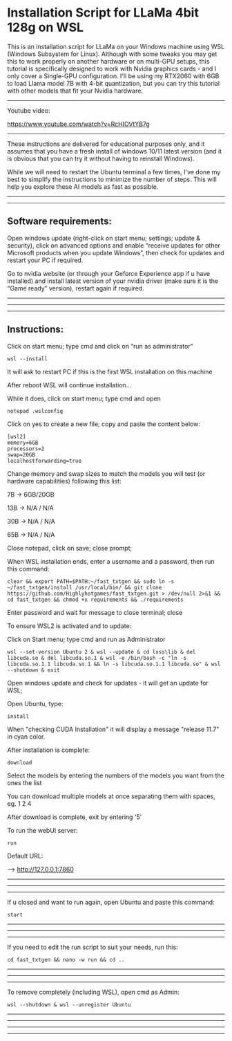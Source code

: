 # Installation Script for LLaMa 4bit 128g on WSL


This is an installation script for LLaMa on your Windows machine using WSL (Windows Subsystem for Linux).
Although with some tweaks you may get this to work properly on another hardware or on multi-GPU setups,
this tutorial is specifically designed to work with Nvidia graphics cards - and I only cover a Single-GPU configuration.
I'll be using my RTX2060 with 6GB to load Llama model 7B with 4-bit quantization,
but you can try this tutorial with other models that fit your Nvidia hardware.

----------------------------------------------------------------------------------

Youtube video:

https://www.youtube.com/watch?v=RcHIOVtYB7g

----------------------------------------------------------------------------------

These instructions are delivered for educational purposes only, and it assumes that you have a fresh install of
windows 10/11 latest version (and it is obvious that you can try it without having to reinstall Windows).

While we will need to restart the Ubuntu terminal a few times, I've done my best to simplify the instructions
to minimize the number of steps. This will help you explore these AI models as fast as possible.


----------------------------------------------------------------------------------
----------------------------------------------------------------------------------

Software requirements:
----------------------------------------------------------------------------------

Open windows update (right-click on start menu; settings; update & security), click on advanced options and
enable “receive updates for other Microsoft products when you update Windows”, then
check for updates and restart your PC if required.

Go to nvidia website (or through your Geforce Experience app if u have installed) and install latest version
of your nvidia driver (make sure it is the “Game ready” version), restart again if required.

----------------------------------------------------------------------------------
----------------------------------------------------------------------------------
----------------------------------------------------------------------------------

Instructions:
----------------------------------------------------------------------------------

Click on start menu; type cmd and click on “run as administrator”

	wsl --install

It will ask to restart PC if this is the first WSL installation on this machine

After reboot WSL will continue installation...

While it does, click on start menu; type cmd and open

	notepad .wslconfig

Click on yes to create a new file; copy and paste the content below:


	[wsl2]
	memory=6GB
	processors=2
	swap=20GB
	localhostforwarding=true
		
Change memory and swap sizes to match the models you will test (or hardware capabilities) following this list:
	
7B -> 6GB/20GB

13B -> N/A / N/A

30B -> N/A / N/A

65B -> N/A / N/A

Close notepad, click on save; close prompt;

When WSL installation ends, enter a username and a password, then run this command:


	clear && export PATH=$PATH:~/fast_txtgen && sudo ln -s ~/fast_txtgen/install /usr/local/bin/ && git clone https://github.com/Highlyhotgames/fast_txtgen.git > /dev/null 2>&1 && cd fast_txtgen && chmod +x requirements && ./requirements
	


Enter password and wait for message to close terminal; close

To ensure WSL2 is activated and to update:

Click on Start menu; type cmd and run as Administrator



	wsl --set-version Ubuntu 2 & wsl --update & cd lxss\lib & del libcuda.so & del libcuda.so.1 & wsl -e /bin/bash -c "ln -s libcuda.so.1.1 libcuda.so.1 && ln -s libcuda.so.1.1 libcuda.so" & wsl --shutdown & exit


Open windows update and check for updates - it will get an update for WSL;

Open Ubuntu, type:


	install
	

When "checking CUDA Installation" it will display a message "release 11.7" in cyan color.


After installation is complete:

	download

Select the models by entering the numbers of the models you want from the ones the list

You can download multiple models at once separating them with spaces, eg. 1 2 4

After download is complete, exit by entering '5'

To run the webUI server:

	run

Default URL:

—> http://127.0.0.1:7860

----------------------------------------------------------------------------------
----------------------------------------------------------------------------------
----------------------------------------------------------------------------------

If u closed and want to run again, open Ubuntu and paste this command:

	start

----------------------------------------------------------------------------------
----------------------------------------------------------------------------------
----------------------------------------------------------------------------------
If you need to edit the run script to suit your needs, run this:

	cd fast_txtgen && nano -w run && cd ..

----------------------------------------------------------------------------------
----------------------------------------------------------------------------------
----------------------------------------------------------------------------------
To remove completely (including WSL), open cmd as Admin:

	wsl --shutdown & wsl --unregister Ubuntu

----------------------------------------------------------------------------------
----------------------------------------------------------------------------------
----------------------------------------------------------------------------------
----------------------------------------------------------------------------------

